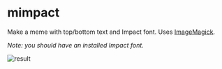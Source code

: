 # mimpact
Make a meme with top/bottom text and Impact font. Uses [ImageMagick](https://imagemagick.org/).

*Note: you should have an installed Impact font.*

![result](https://github.com/nymver/mimpact/assets/146001324/4e7cd9a9-e0a5-46be-a311-9f58961123c2)

